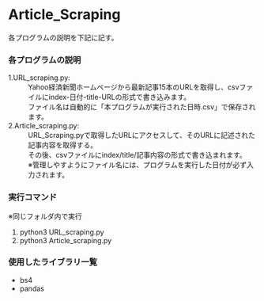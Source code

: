 <!DOCTYPE html>
<html lang="ja">
  <head>
    <meta charset="UTF-8">
  </head>
  <body>
    <h1>Article_Scraping</h1>
    <p>各プログラムの説明を下記に記す。</p>
    <h3>各プログラムの説明</h3>
    <dl>
      <dt>1.URL_scraping.py:</dt>
      <dd>Yahoo経済新聞ホームページから最新記事15本のURLを取得し、csvファイルにindex-日付-title-URLの形式で書き込みます。<br>
          ファイル名は自動的に「本プログラムが実行された日時.csv」で保存されます。</dd>
      <dt>2.Article_scraping.py:</dt>
      <dd>URL_Scraping.pyで取得したURLにアクセスして、そのURLに記述された記事内容を取得する。<br>
          その後、csvファイルにindex/title/記事内容の形式で書き込まれます。<br>
          ※管理しやすようにファイル名には、プログラムを実行した日付が必ず入力されます。</dd>
   </dl>
   <h3>実行コマンド</h3>
   <p>※同じフォルダ内で実行</p>
   <ol>
      <li>python3 URL_scraping.py </li>
      <li>python3 Article_scraping.py </li>
   </ol>
   <h3>使用したライブラリ一覧</h3>
   <ul>
      <li>bs4</li> 
      <li>pandas</li>
   </ul>
 </body>
</html>
